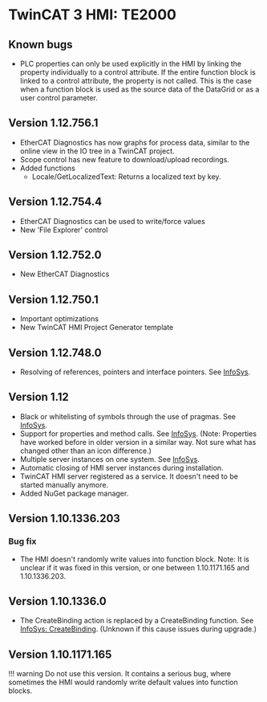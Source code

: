 # TwinCAT 3 HMI: TE2000

## Known bugs

-   PLC properties can only be used explicitly in the HMI by linking the property individually to a control attribute. If the entire function block is linked to a control attribute, the property is not called. This is the case when a function block is used as the source data of the DataGrid or as a user control parameter.

## Version 1.12.756.1

-   EtherCAT Diagnostics has now graphs for process data, similar to the online view in the IO tree in a TwinCAT project.
-   Scope control has new feature to download/upload recordings.
-   Added functions
    -   Locale/GetLocalizedText: Returns a localized text by key.

## Version 1.12.754.4

-   EtherCAT Diagnostics can be used to write/force values
-   New 'File Explorer' control

## Version 1.12.752.0

-   New EtherCAT Diagnostics

## Version 1.12.750.1

-   Important optimizations
-   New TwinCAT HMI Project Generator template

## Version 1.12.748.0

-   Resolving of references, pointers and interface pointers. See [InfoSys](https://infosys.beckhoff.com/content/1033/te2000_tc3_hmi_engineering/10740011531.html?id=3958689380699327712).

## Version 1.12

-   Black or whitelisting of symbols through the use of pragmas. See [InfoSys](https://infosys.beckhoff.com/content/1033/te2000_tc3_hmi_engineering/10740009611.html).
-   Support for properties and method calls. See [InfoSys](https://infosys.beckhoff.com/content/1033/te2000_tc3_hmi_engineering/10740006667.html?id=1586893120692980090). (Note: Properties have worked before in older version in a similar way. Not sure what has changed other than an icon difference.)
-   Multiple server instances on one system. See [InfoSys](https://infosys.beckhoff.com/content/1033/tf2000_tc3_hmi_server/10740576267.html).
-   Automatic closing of HMI server instances during installation.
-   TwinCAT HMI server registered as a service. It doesn't need to be started manually anymore.
-   Added NuGet package manager.

## Version 1.10.1336.203

### Bug fix

-   The HMI doesn't randomly write values into function block. Note: It is unclear if it was fixed in this version, or one between 1.10.1171.165 and 1.10.1336.203.

## Version 1.10.1336.0

-   The CreateBinding action is replaced by a CreateBinding function. See [InfoSys: CreateBinding](https://infosys.beckhoff.com/content/1033/te2000_tc3_hmi_engineering/5097942027.html?id=3579488638660561854). (Unknown if this cause issues during upgrade.)

## Version 1.10.1171.165

<!-- prettier-ignore-start -->
!!! warning
	Do not use this version. It contains a serious bug, where sometimes the HMI would randomly write default values into function blocks.
<!-- prettier-ignore-end -->
